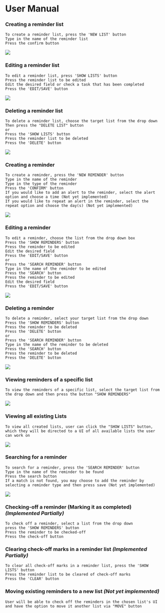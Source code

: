 # User Manual

### Creating a reminder list
```
To create a reminder list, press the 'NEW LIST' button
Type in the name of the reminder list
Press the confirm button
```
<img src = "https://github.com/qc-se-fall2019/370Fall19Team1b/blob/master/GroupProject/Docs/Images/newList.PNG">

### Editing a reminder list
```
To edit a reminder list, press 'SHOW LISTS' button
Press the reminder list to be edited
Edit the desired field or check a task that has been completed 
Press the 'EDIT/SAVE' button
```
<img src = "https://github.com/qc-se-fall2019/370Fall19Team1b/blob/master/GroupProject/Docs/Images/editReminderNEW.PNG"> 

### Deleting a reminder list
```
To delete a reminder list, choose the target list from the drop down
Then press the "DELETE LIST" button
or
Press the 'SHOW LISTS' button
Press the reminder list to be deleted
Press the 'DELETE' button

```
<img src = "https://github.com/qc-se-fall2019/370Fall19Team1b/blob/master/GroupProject/Docs/Images/deleteList.PNG">

### Creating a reminder
```
To create a reminder, press the 'NEW REMINDER' button
Type in the name of the reminder
Type in the type of the reminder
Press the 'CONFIRM' button
If you would like to add an alert to the reminder, select the alert option and choose a time (Not yet implemented)
If you would like to repeat an alert in the reminder, select the repeat option and choose the day(s) (Not yet implemented)
```
<img src = "https://github.com/qc-se-fall2019/370Fall19Team1b/blob/master/GroupProject/Docs/Images/updatedReminder.PNG">

### Editing a reminder
```
To edit a reminder, choose the list from the drop down box 
Press the 'SHOW REMINDERS' button
Press the reminder to be edited
Edit the desired field
Press the 'EDIT/SAVE' button
or
Press the 'SEARCH REMINDER' button
Type in the name of the reminder to be edited
Press the 'SEARCH' button
Press the reminder to be edited
Edit the desired field
Press the 'EDIT/SAVE' button
```
<img src = "https://github.com/qc-se-fall2019/370Fall19Team1b/blob/master/GroupProject/Docs/Images/editReminder.PNG">

### Deleting a reminder
```
To delete a reminder, select your target list from the drop down
Press the 'SHOW REMINDERS' button
Press the reminder to be deleted
Press the 'DELETE' button
or
Press the 'SEARCH REMINDER' button
Type in the name of the reminder to be deleted
Press the 'SEARCH' button
Press the reminder to be deleted
Press the 'DELETE' button
```
<img src = "https://github.com/qc-se-fall2019/370Fall19Team1b/blob/master/GroupProject/Docs/Images/deleteReminder.PNG"> 

### Viewing reminders of a specific list
```
To view the reminders of a specific list, select the target list from the drop down and then press the button "SHOW REMINDERS" 
```
<img src = "https://github.com/qc-se-fall2019/370Fall19Team1b/blob/master/GroupProject/Docs/Images/remindersOfSpecificList.PNG">

### Viewing all existing Lists 
```
To view all created lists, user can click the "SHOW LISTS" button, which they will be directed to a UI of all available lists the user can work on
```
<img src = "https://github.com/qc-se-fall2019/370Fall19Team1b/blob/master/GroupProject/Docs/Images/updatedShowLists.PNG">

### Searching for a reminder 
```
To search for a reminder, press the 'SEARCH REMINDER' button
Type in the name of the reminder to be found
Press the search button
If a match is not found, you may choose to add the reminder by selecting a reminder type and then press save (Not yet implemented)
```
<img src = "https://github.com/qc-se-fall2019/370Fall19Team1b/blob/master/GroupProject/Docs/Images/updatedsearchReminders.PNG">

### Checking-off a reminder (Marking it as completed) *(Implemented Partially)*
```
To check off a reminder, select a list from the drop down
press the 'SHOW REMINDERS' button
Press the reminder to be checked-off
Press the check-off button
```
### Clearing check-off marks in a reminder list *(Implemented Partially)*
```
To clear all check-off marks in a reminder list, press the 'SHOW LISTS' button
Press the reminder list to be cleared of check-off marks
Press the 'CLEAR' button
```


### Moving existing reminders to a new list *(Not yet implemented)*
```
User will be able to check off the reminders in the chosen list's UI and have the option to move it another list via "MOVE" button

```

